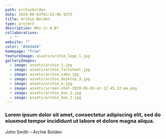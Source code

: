 ```yaml
---
path: archiebolden
date: 2020-06-03T01:52:08.937Z
title: Archie Bolden
type: project
description: Who is A.B?
collaborations:
  - ""
website: ""
color: "#d4d4d4"
homepage: "True"
featureImage: assets/archie_logo_1.jpg
galleryImages:
  - image: assets/archie_1.jpg
  - image: assets/archie_factsheet.jpg
  - image: assets/archie_sabo.jpg
  - image: assets/archie_desktop_3.jpg
  - image: assets/archie_4.jpg
  - image: assets/screen-shot-2020-06-03-at-12.45.12-pm.png
  - image: assets/archie_box_1.jpg
  - image: assets/archie_box_2.jpg
---
```

### Lorem ipsum dolor sit amet, consectetur adipiscing elit, sed do eiusmod tempor incididunt ut labore et dolore magna aliqua.

John Smith – Archie Bolden